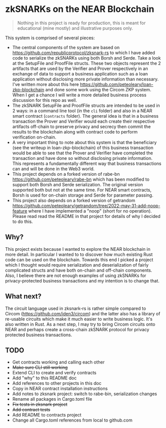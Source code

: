 #  zkSNARKs on the NEAR Blockchain

> Nothing in this project is ready for production, this is meant for educational (mine mostly) and illustrative purposes only.

This system is comprised of several pieces:

* The central components of the system are based on https://github.com/republicprotocol/zksnark-rs to which I have added code to serialize the zkSNARKs using both Borsh and Serde. Take a look at the SetupFile and ProofFile structs. These two objects represent the 2 artifacts that are used by the Verifier and Prover respectively in an exchange of data to support a business application such as a loan application without disclosing more private information than necessary. I've written more about this here https://github.com/peteoleary/loan-zkp-blockchain and done some work using the Circom ZKP system. When I get a chance I will write a more detailed business process discussion for this repo as well.
* The zkSNARK SetupFile and ProofFile structs are intended to be used in 2 ways: in a command line tool (in the `cli` folder) and also in a NEAR smart contract (`contracts` folder). The general idea is that in a business transaction the Prover and Verifier would each create their respective artifacts off-chain to preserve privacy and secrecy then commit the results to the blockchain along with contract code to perform verification on-chain.
* A very important thing to note about this system is that the beneficiary (see the writeup in loan-zkp-blockchain) of this business transaction would be able to see that the Prover and Verifier have completed the transaction and have done so without disclosing private information. This represents a fundamentally different way that business transactions can and will be done in the Web3 world.
* This project depends on a forked version of rabe-bn https://github.com/peteoleary/rabe-bn which has been modified to support both Borsh and Serde serialization. The original version supported both but not at the same time. For NEAR smart contracts, Borsh is used for on-chain storage and Serde for parameter passing.
* This project also depends on a forked version of getrandom https://github.com/peteoleary/getrandom/tree/2022-may-31-add-noop-feature where I have implemented a "noop" (short for no operation). Please read read the README in that project for details of why I decided to do this.

## Why?

This project exists because I wanted to explore the NEAR blockchain in more detail. In particular I wanted to to discover how much existing Rust code can be used on the blockchain. Towards this end I picked a project which I thought would require serialization and deserialization of fairly complicated structs and have both on-chain and off-chain components. Also, I believe there are not enough examples of using zkSNARKs for privacy-protected business transactions and my intention is to change that.

## What next?

The circuit language used in zksnark-rs is rather simple compared to Circom (https://github.com/iden3/circom) and the latter also has a library of re-usable circuits which make it much easier to write business logic. It's also written in Rust. As a next step, I may try to bring Circom circuits onto NEAR and perhaps create a cross-chain zkSNARK protocol for privacy protected business transactions.

## TODO

* Get contracts working and calling each other
* ~~Make sure CLI still working~~
* Extend CLI to create and verify contracts
* Add "why" to this README doc
* Add references to other projects in this doc
* Copy in NEAR contract installation instructions
* Add notes to zksnark project: switch to rabe-bin, serialization changes
* Rename all packages in Cargo.toml file
* ~~Fix tests in zksnark project~~
* ~~Add contract tests~~
* Add README to contracts project
* Change all Cargo.toml references from local to github.com